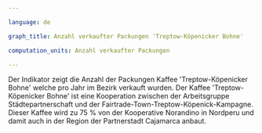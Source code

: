 ```yaml
---

language: de   

graph_title: Anzahl verkaufter Packungen 'Treptow-Köpenicker Bohne'

computation_units: Anzahl verkaufter Packungen

---
```


Der Indikator zeigt die Anzahl der Packungen Kaffee 'Treptow-Köpenicker Bohne' welche pro Jahr im Bezirk verkauft wurden.
Der Kaffee 'Treptow-Köpenicker Bohne' ist eine Kooperation zwischen der Arbeitsgruppe Städtepartnerschaft und der Fairtrade-Town-Treptow-Köpenick-Kampagne. Dieser Kaffee wird zu 75 % von der Kooperative Norandino in Nordperu und damit auch in der Region der Partnerstadt  Cajamarca anbaut.
